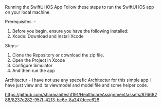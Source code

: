 Running the SwiftUI iOS App
Follow these steps to run the SwiftUI iOS app on your local machine.

Prerequisites: -
  1. Before you begin, ensure you have the following installed:
  2. Xcode: Download and Install Xcode  

Steps:-
  1. Clone the Repository or download the zip file.
  2. Open the Project in Xcode
  3. Configure Simulator
  4. And then run the app

Architectur - I have not use any specefic Architectur for this simple app I have just view and its viewmodel and model file and some helper code.

https://github.com/sharmahitesh1191/HealthcareAssignment/assets/87668288/8237d282-957f-42f3-bc6e-8a247deee628

